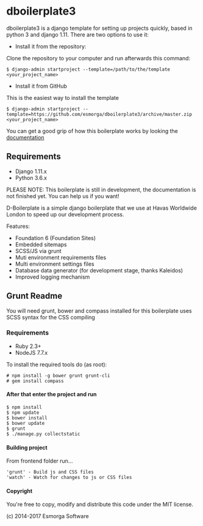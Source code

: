 # dboilerplate3

dboilerplate3 is a django template for setting up projects quickly, based in python 3 and django 1.11. There are two options to use it:

* Install it from the repository:

Clone the repository to your computer and run afterwards this command:

    $ django-admin startproject --template=/path/to/the/template <your_project_name>

* Install it from GitHub

This is the easiest way to install the template

    $ django-admin startproject --template=https://github.com/esmorga/dboilerplate3/archive/master.zip <your_project_name>

You can get a good grip of how this boilerplate works by looking the
[documentation](http://dboilerplate3.readthedocs.org/en/latest/)

## Requirements
- Django 1.11.x
- Python 3.6.x

PLEASE NOTE: This boilerplate is still in development, the documentation
is not finished yet. You can help us if you want!

D-Boilerplate is a simple django boilerplate that we use at Havas Worldwide London to speed up our development process.

Features:

- Foundation 6 (Foundation Sites)
- Embedded sitemaps
- SCSS/JS via grunt
- Muti environment requirements files
- Multi environment settings files
- Database data generator (for development stage, thanks Kaleidos)
- Improved logging mechanism


## Grunt Readme

You will need grunt, bower and compass installed for this boilerplate uses SCSS syntax for the CSS compiling

### Requirements

- Ruby 2.3+
- NodeJS 7.7.x

To install the required tools do (as root):

    # npm install -g bower grunt grunt-cli
    # gem install compass

#### After that enter the project and run

    $ npm install
    $ npm update
    $ bower install
    $ bower update
    $ grunt
    $ ./manage.py collectstatic


#### Building project

From frontend folder run...

    'grunt' - Build js and CSS files
    'watch' - Watch for changes to js or CSS files

#### Copyright

You're free to copy, modify and distribute this code under the MIT license.

(c) 2014-2017 Esmorga Software
